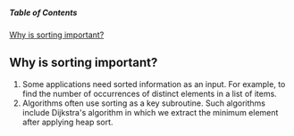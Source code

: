 ##### Table of Contents  
[Why is sorting important?](https://github.com/Needa07/Sorting-algorithms/blob/main/README.md#why-is-sorting-important)
## Why is sorting important?
1. Some applications need sorted information as an input. For example, to find the number of occurrences of distinct elements in a list of items.
2. Algorithms often use sorting as a key subroutine. Such algorithms include Dijkstra's algorithm in which we extract the minimum element after applying heap sort.
